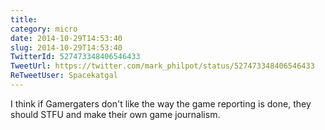 ```yaml
---
title: 
category: micro
date: 2014-10-29T14:53:40
slug: 2014-10-29T14:53:40
TwitterId: 527473348406546433
TweetUrl: https://twitter.com/mark_philpot/status/527473348406546433
ReTweetUser: Spacekatgal
---
```


<i class="fa fa-retweet" aria-hidden="true"></i> I think if Gamergaters don't like the way the game reporting is done, they should STFU and make their own game journalism.